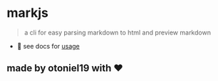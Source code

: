 # markjs

> a cli for easy parsing markdown to html and preview markdown

- :book: see docs for [usage](./docs/start.md)

## made by otoniel19 with **:hearts:**
